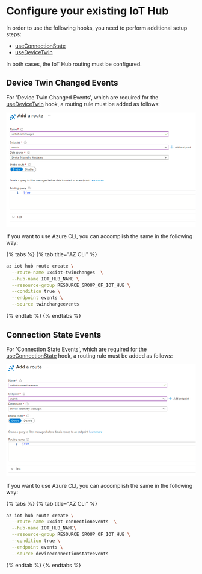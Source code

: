 # Configure your existing IoT Hub

In order to use the following hooks, you need to perform additional setup steps:

* [useConnectionState](../using-react/hooks.md#useconnectionstate)
* [useDeviceTwin](../using-react/hooks.md#usedevicetwin)

In both cases, the IoT Hub routing must be configured.

## Device Twin Changed Events

For 'Device Twin Changed Events', which are required for the [useDeviceTwin](../using-react/hooks.md#usedevicetwin) hook, a routing rule must be added as follows:

![](../.gitbook/assets/image%20%2814%29.png)

If you want to use Azure CLI, you can accomplish the same in the following way:

{% tabs %}
{% tab title="AZ CLI" %}
```bash
az iot hub route create \
  --route-name ux4iot-twinchanges  \
  --hub-name IOT_HUB_NAME \
  --resource-group RESOURCE_GROUP_OF_IOT_HUB \
  --condition true \
  --endpoint events \
  --source twinchangeevents
```
{% endtab %}
{% endtabs %}

## Connection State Events

For 'Connection State Events', which are required for the [useConnectionState](../using-react/hooks.md#useconnectionstate) hook, a routing rule must be added as follows:

![](../.gitbook/assets/image%20%2815%29.png)

If you want to use Azure CLI, you can accomplish the same in the following way:

{% tabs %}
{% tab title="AZ CLI" %}
```bash
az iot hub route create \
  --route-name ux4iot-connectionevents  \
  --hub-name IOT_HUB_NAME\
  --resource-group RESOURCE_GROUP_OF_IOT_HUB \
  --condition true \
  --endpoint events \
  --source deviceconnectionstateevents
```
{% endtab %}
{% endtabs %}

